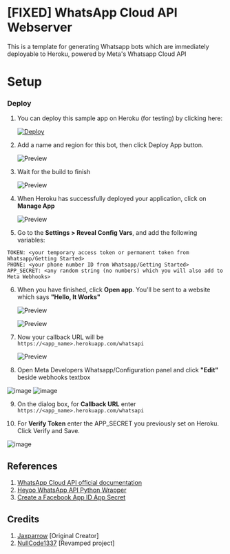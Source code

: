 # [FIXED] WhatsApp Cloud API Webserver

This is a template for generating Whatsapp bots which are immediately deployable to Heroku, powered by Meta's Whatsapp Cloud API

# Setup

### Deploy 

1. You can deploy this sample app on Heroku (for testing) by clicking here:

    
    [![Deploy](https://www.herokucdn.com/deploy/button.svg)](https://heroku.com/deploy?template=https://github.com/NullCode1337/whatsapi-flask-webhook)


2. Add a name and region for this bot, then click Deploy App button.

    ![Preview](Images/Heroku1.png)


3. Wait for the build to finish

    ![Preview](Images/Heroku2.png)

4. When Heroku has successfully deployed your application, click on **Manage App**

    ![Preview](Images/Heroku3.png)

5. Go to the **Settings > Reveal Config Vars**, and add the following variables:
```text
TOKEN: <your temporary access token or permanent token from Whatsapp/Getting Started>
PHONE: <your phone number ID from Whatsapp/Getting Started>
APP_SECRET: <any random string (no numbers) which you will also add to Meta Webhooks>
```
6. When you have finished, click **Open app**. You'll be sent to a website which says **"Hello, It Works"**

    ![Preview](Images/Heroku7.png)

    ![Preview](Images/Heroku8.png)

7. Now your callback URL will be `https://<app_name>.herokuapp.com/whatsapi`

    ![Preview](Images/Heroku9.png)

8. Open Meta Developers Whatsapp/Configuration panel and click **"Edit"** beside webhooks textbox

![image](https://user-images.githubusercontent.com/70959549/190577740-509bee34-9645-44b7-9042-1a3c12e875d5.png)
![image](https://user-images.githubusercontent.com/70959549/190577966-047e74bc-78c0-488f-b237-bb3ad0f66f9e.png)

9. On the dialog box, for **Callback URL** enter `https://<app_name>.herokuapp.com/whatsapi`

10. For **Verify Token** enter the APP_SECRET you previously set on Heroku. Click Verify and Save.

![image](https://user-images.githubusercontent.com/70959549/190578355-719246d5-e3d6-4f80-a422-3788cc418f72.png)

## References 
1. [WhatsApp Cloud API official documentation](https://developers.facebook.com/docs/whatsapp/cloud-api/)
2. [Heyoo WhatsApp API Python Wrapper](https://github.com/Neurotech-HQ/heyoo)
3. [Create a Facebook App ID App Secret](https://support.appmachine.com/support/solutions/articles/80000978442)

## Credits
1. [Jaxparrow](https://github.com/JAXPARROW/)      [Original Creator]
2. [NullCode1337](https://github.com/NullCode1337) [Revamped project]
